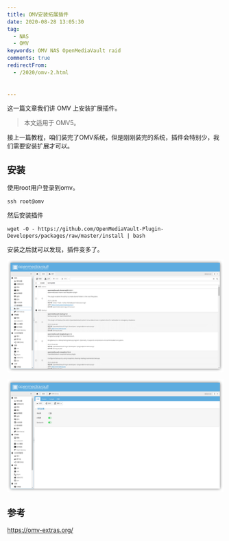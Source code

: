 ```yaml
---
title: OMV安装拓展插件
date: 2020-08-28 13:05:30
tag: 
  - NAS
  - OMV
keywords: OMV NAS OpenMediaVault raid
comments: true
redirectFrom:
  - /2020/omv-2.html


---
```


这一篇文章我们讲 OMV 上安装扩展插件。

<!-- more -->

> 本文适用于 OMV5。

接上一篇教程，咱们装完了OMV系统，但是刚刚装完的系统，插件会特别少，我们需要安装扩展才可以。

## 安装

使用root用户登录到omv。

```
ssh root@omv
```

然后安装插件

```
wget -O - https://github.com/OpenMediaVault-Plugin-Developers/packages/raw/master/install | bash
```

安装之后就可以发现，插件变多了。

![插件](./img/08/200828_101711_msedge_lxgB.png)

![插件](./img/08/200828_101727_msedge_9bD8.png)


## 参考

https://omv-extras.org/